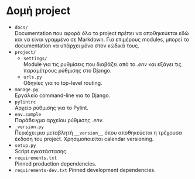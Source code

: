 # Δομή project

* `docs/`  
  Documentation που αφορά όλο το project πρέπει να αποθηκεύεται εδώ και να είναι γραμμένο σε Markdown. Για επιμέρους modules, μπορεί το documentation να υπάρχει μόνο στον κώδικά τους.
* `project/`
    * `settings/`  
      Module για τις ρυθμίσεις που διαβάζει από το *.env* και εξάγει τις παραμέτρους ρύθμισης στο Django.
    * `urls.py`  
      Οδηγίες για το top-level routing.
* `manage.py`  
  Εργαλείο command-line για το Django.
* `pylintrc`  
  Αρχείο ρύθμισης για το Pylint.
* `env.sample`  
  Παράδειγμα αρχείου ρύθμισης *.env*.
* `_version.py`  
  Περιέχει μια μεταβλητή `__version__` όπου αποθηκεύεται η τρέχουσα έκδοση του project. Χρησιμοποιείται calendar versioning.
* `setup.py`  
  Script εγκατάστασης.
* `requirements.txt`  
  Pinned production dependencies.
* `requirements-dev.txt`
  Pinned development dependencies.